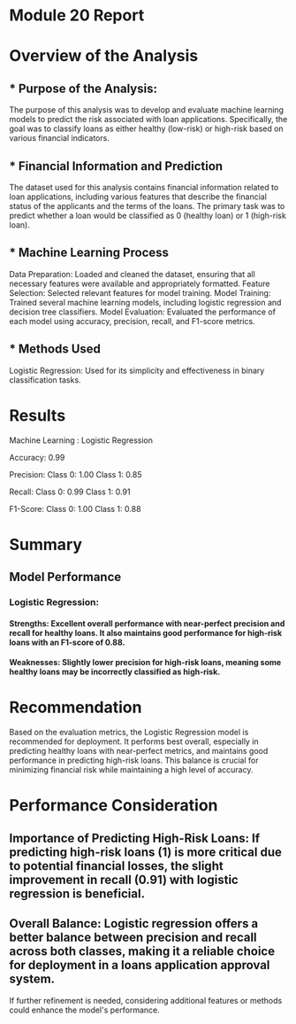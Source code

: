 # Module 20 Report

# Overview of the Analysis

## * Purpose of the Analysis:

The purpose of this analysis was to develop and evaluate machine learning models to predict the risk associated with loan applications. Specifically, the goal was to classify loans as either healthy (low-risk) or high-risk based on various financial indicators.

## * Financial Information and Prediction
The dataset used for this analysis contains financial information related to loan applications, including various features that describe the financial status of the applicants and the terms of the loans. The primary task was to predict whether a loan would be classified as 0 (healthy loan) or 1 (high-risk loan).

## * Machine Learning Process
Data Preparation: Loaded and cleaned the dataset, ensuring that all necessary features were available and appropriately formatted.
Feature Selection: Selected relevant features for model training.
Model Training: Trained several machine learning models, including logistic regression and decision tree classifiers.
Model Evaluation: Evaluated the performance of each model using accuracy, precision, recall, and F1-score metrics.

## * Methods Used
Logistic Regression: Used for its simplicity and effectiveness in binary classification tasks.

# Results

Machine Learning : Logistic Regression

Accuracy: 0.99

Precision:
Class 0: 1.00
Class 1: 0.85

Recall:
Class 0: 0.99
Class 1: 0.91

F1-Score:
Class 0: 1.00
Class 1: 0.88


# Summary

## Model Performance

### Logistic Regression:

#### Strengths: Excellent overall performance with near-perfect precision and recall for healthy loans. It also maintains good performance for high-risk loans with an F1-score of 0.88.

#### Weaknesses: Slightly lower precision for high-risk loans, meaning some healthy loans may be incorrectly classified as high-risk.

# Recommendation

Based on the evaluation metrics, the Logistic Regression model is recommended for deployment. It performs best overall, especially in predicting healthy loans with near-perfect metrics, and maintains good performance in predicting high-risk loans. This balance is crucial for minimizing financial risk while maintaining a high level of accuracy.

# Performance Consideration

## Importance of Predicting High-Risk Loans: If predicting high-risk loans (1) is more critical due to potential financial losses, the slight improvement in recall (0.91) with logistic regression is beneficial.

## Overall Balance: Logistic regression offers a better balance between precision and recall across both classes, making it a reliable choice for deployment in a loans application approval system.

If further refinement is needed, considering additional features or methods could enhance the model's performance.
